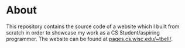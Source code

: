 # About
This repository contains the source code of a website which I built from scratch in order to showcase my work as a CS Student/aspiring programmer. The website can be found at [pages.cs.wisc.edu/~tbell/](pages.cs.wisc.edu/~tbell/). 
